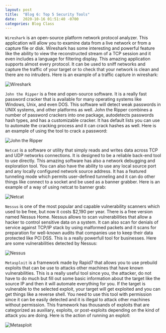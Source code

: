 ```yaml
---
layout: post
title:  "Blog 6: Top 5 Security Tools"
date:   2020-10-16 01:51:40 -0700
categories: Blog Class
---
```


`Wireshark` is an open-source platform network protocol analyzer. This application will allow you to examine data from a live network or from a capture file or disk. Wireshark has some interesting and powerful feature like the ability to view the reconstructed stream of a TCP session and it even includes a language for filtering display. This amazing application supports almost every protocol. It can be used to sniff networks and capture the traffic of your target or to check that your network is clean and there are no intruders. Here is an example of a traffic capture in wireshark:


![Wireshark](https://www.techilife.com/wp-content/uploads/2019/12/Wireshark-Android.png)

`John the Ripper` is a free and open-source software. It is a really fast password cracker that is available for many operating systems like Windows, Unix, and even DOS. This software will detect weak passwords in UNIX systems, and other platforms as well. John the Ripper combines a number of password crackers into one package, autodetects passwords hash types, and has a customizable cracker. It has default lists you can use to automate the cracking process and it can crack hashes as well. Here is an example of using the tool to crack a password:


![John the Ripper](https://windows-cdn.softpedia.com/screenshots/John-the-Ripper_1.png)

`Netcat` is a software or utility that simply reads and writes data across TCP and UDP networks connections. It is designed to be a reliable back-end tool to use directly. This amazing software has also a network debugging and exploration tool. You can also have the ability to use any local source port and any locally configured network source address. It has a featured tunneling mode which permits user-defined tunneling and it can do other things like connect to a socket and be used as a banner grabber. Here is an example of a way of using netcat to banner grab:


![Netcat](https://upload.wikimedia.org/wikipedia/commons/1/13/Netcat.png)

`Nessus` is one of the most popular and capable vulnerability scanners which used to be free, but now it costs $2,190 per year. There is a free version named Nessus Home. Nessus allows to scan vulnerabilities that allow a hacker to control sensitive data on a system. It can also scan for denials of service against TCP/IP stack by using malformed packets and it scans for preparation for well-known audits that companies use to keep their data protected like PCI DSS. This is a really powerfull tool for businesses. Here are some vulnerabilities detected by Nessus:


![Nessus](http://www.tenable.com/sites/drupal.dmz.tenablesecurity.com/files/images/blog/Screen%20Shot%20Nessus%20Cropped.png)

`Metasploit` is a framework made by Rapid7 that allows you to use prebuild exploits that can be use to attacks other machines that have known vulnerabilities. This is a really useful tool since you, the attacker, do not have to do much but fill out some basic information about the target like the source IP and then it will automate everything for you. If the target is vulnerable to the selected exploit, your target will get exploited and you can get things like a reverse shell. You need to use this tool with permission since it can be easily detected and it is illegal to attack other machines without permission. This framework has thousands of exploits that are categorized as auxiliary, exploits, or post-exploits depending on the kind of attack you are doing. Here is the action of running an exploit:

![Metasploit](https://i.ytimg.com/vi/Fc8b4AP74Fs/maxresdefault.jpg)
